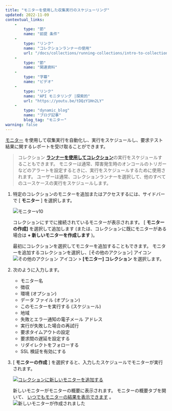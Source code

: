 ```yaml
---
title: "モニターを使用した収集実行のスケジューリング"
updated: 2022-11-09
contextual_links: 
    - 
        type: "節"
        name: "前提 条件"
    - 
        type: "リンク"
        name: "コレクションランナーの使用"
        url: "/docs/collections/running-collections/intro-to-collection-runs/"
    - 
        type: "節"
        name: "関連資料"
    - 
        type: "字幕"
        name: "ビデオ"
    - 
        type: "リンク"
        name: "API モニタリング |探索的"
        url: "https://youtu.be/tDQzY1Hn2LY"
    - 
        type: "dynamic_blog"
        name: "ブログ記事"
        blog_tag: "モニター"
warning: false
---
```

[](/docs/collections/running-collections/intro-to-collection-runs/) [モニター](/docs/monitoring-your-api/intro-monitors/) を使用して収集実行を自動化し、実行をスケジュールし、要求テスト結果に関するレポートを受け取ることができます。
> 
> コレクション [**ランナーを使用してコレクション**](/docs/collections/running-collections/scheduling-collection-runs/)の実行をスケジュールすることもできます。 モニターは通常、障害発生時のオンコールのトリガーなどのアラートを設定するときに、実行をスケジュールするために使用されます。 ユーザーは通常、コレクションランナーを選択して、他のすべてのユースケースの実行をスケジュールします。

1. 特定のコレクションのモニターを追加またはアクセスするには、サイドバーで \[ **モニター** \] を選択します。

   ![モニターv10](https://assets.postman.com/postman-docs/v10/create-a-monitor-v10.jpg) 

   コレクションにすでに接続されているモニターが表示されます。 \[ **モニターの作成\]** を選択して追加します \(または、コレクションに既にモニターがある場合は **\+ 新しいモニターを作成します** \)。

   最初にコレクションを選択してモニターを追加することもできます。 モニターを追加するコレクションを選択し、\[その他のアクション\] アイコン ![その他のアクション アイコン](https://assets.postman.com/postman-docs/icon-more-actions-v9.jpg#icon) > **\[モニター\] コレクション** を選択します。
2. 次のように入力します。

   * モニター名
   * 徴収
   * 環境 \(オプション\)
   * データ ファイル \(オプション\)
   * このモニターを実行する \(スケジュール\)
   * 地域
   * 失敗とエラー通知の電子メール アドレス
   * 実行が失敗した場合の再試行
   * 要求タイムアウトの設定
   * 要求間の遅延を設定する
   * リダイレクトをフォローする
   * SSL 検証を有効にする

3. \[ **モニターの作成** \] を選択すると、入力したスケジュールでモニターが実行されます。

   [![コレクションに新しいモニターを追加する](https://assets.postman.com/postman-docs/v10/create-new-monitor-overview-1-v10.jpg)](https://assets.postman.com/postman-docs/v10/create-new-monitor-overview-1-v10.jpg)

   新しいモニターがモニターの概要に表示されます。 モニターの概要タブを開いて、 [いつでもモニターの結果を表示できます](/docs/monitoring-your-api/viewing-monitor-results/) 。
   ![新しいモニターが作成されました](https://assets.postman.com/postman-docs/v10/new-monitor-created-v10.jpg)

